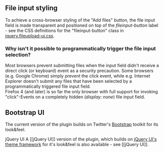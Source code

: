 ## File input styling
To achieve a cross-browser styling of the "Add files" button, the file input field is made transparent and positioned on top of the *fileinput-button* label - see the CSS definitions for the "fileinput-button" class in [jquery.fileupload-ui.css](https://github.com/blueimp/jQuery-File-Upload/blob/master/css/jquery.fileupload-ui.css).

### Why isn't it possible to programmatically trigger the file input selection?
Most browsers prevent submitting files when the input field didn't receive a direct click (or keyboard) event as a security precaution. Some browsers (e.g. Google Chrome) simply prevent the click event, while e.g. Internet Explorer doesn't submit any files that have been selected by a programmatically triggered file input field.  
Firefox 4 (and later) is so far the only browser with full support for invoking "click"-Events on a completely hidden (*display: none*) file input field.

## Bootstrap UI
The current version of the plugin builds on Twitter's [Bootstrap](http://twitter.github.com/bootstrap/) toolkit for its look&feel.

  jQuery UI
A [[jQuery UI]] version of the plugin, which builds on [jQuery UI's theme framework](http://jqueryui.com/themeroller/) for it's look&feel is also available - see [[jQuery UI]].